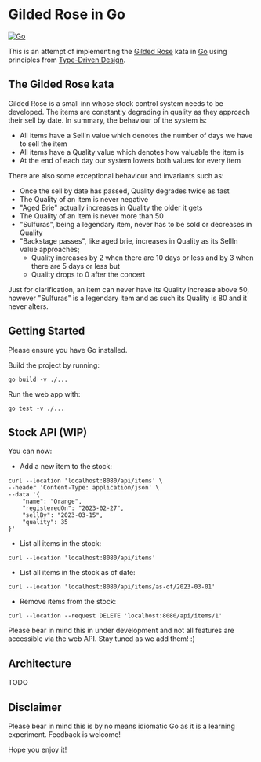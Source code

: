 # Gilded Rose in Go

[![Go](https://github.com/jivagoalves/gilded-rose-go/actions/workflows/go.yml/badge.svg)](https://github.com/jivagoalves/gilded-rose-go/actions/workflows/go.yml)

This is an attempt of implementing the [Gilded Rose](https://kata-log.rocks/gilded-rose-kata) kata in [Go](https://go.dev) using principles from [Type-Driven Design](https://fsharpforfunandprofit.com/series/designing-with-types).

## The Gilded Rose kata

Gilded Rose is a small inn whose stock control system needs to be developed. The items are constantly degrading in quality as they approach their sell by date. In summary, the behaviour of the system is:

* All items have a SellIn value which denotes the number of days we have to sell the item
* All items have a Quality value which denotes how valuable the item is
* At the end of each day our system lowers both values for every item

There are also some exceptional behaviour and invariants such as:

* Once the sell by date has passed, Quality degrades twice as fast
* The Quality of an item is never negative
* "Aged Brie" actually increases in Quality the older it gets
* The Quality of an item is never more than 50
* "Sulfuras", being a legendary item, never has to be sold or decreases in Quality
* "Backstage passes", like aged brie, increases in Quality as its SellIn value approaches;
    * Quality increases by 2 when there are 10 days or less and by 3 when there are 5 days or less but
    * Quality drops to 0 after the concert

Just for clarification, an item can never have its Quality increase above 50, however "Sulfuras" is a legendary item and as such its Quality is 80 and it never alters.

## Getting Started

Please ensure you have Go installed.

Build the project by running:
```shell
go build -v ./...
```

Run the web app with:
```shell
go test -v ./...
```

## Stock API (WIP)

You can now:

* Add a new item to the stock:
```shell
curl --location 'localhost:8080/api/items' \
--header 'Content-Type: application/json' \
--data '{
    "name": "Orange",
    "registeredOn": "2023-02-27",
    "sellBy": "2023-03-15",
    "quality": 35
}'
```

* List all items in the stock:
```shell
curl --location 'localhost:8080/api/items'
```

* List all items in the stock as of date:
```shell
curl --location 'localhost:8080/api/items/as-of/2023-03-01'
```

* Remove items from the stock:
```shell
curl --location --request DELETE 'localhost:8080/api/items/1'
```

Please bear in mind this in under development and not all features are accessible via the web API. Stay tuned as we add them! :)

## Architecture

TODO

## Disclaimer

Please bear in mind this is by no means idiomatic Go as it is a learning experiment. Feedback is welcome!

Hope you enjoy it!
